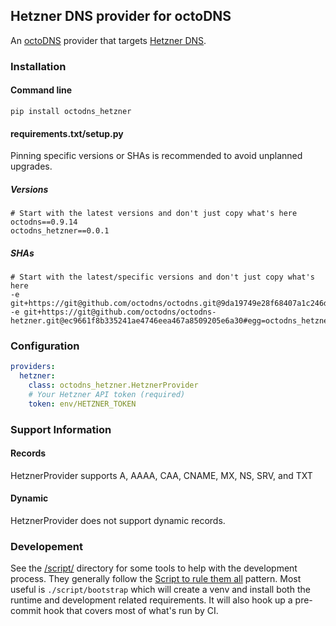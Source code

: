 ## Hetzner DNS provider for octoDNS

An [octoDNS](https://github.com/octodns/octodns/) provider that targets [Hetzner DNS](https://www.hetzner.com/dns-console).

### Installation

#### Command line

```
pip install octodns_hetzner
```

#### requirements.txt/setup.py

Pinning specific versions or SHAs is recommended to avoid unplanned upgrades.

##### Versions

```
# Start with the latest versions and don't just copy what's here
octodns==0.9.14
octodns_hetzner==0.0.1
```

##### SHAs

```
# Start with the latest/specific versions and don't just copy what's here
-e git+https://git@github.com/octodns/octodns.git@9da19749e28f68407a1c246dfdf65663cdc1c422#egg=octodns
-e git+https://git@github.com/octodns/octodns-hetzner.git@ec9661f8b335241ae4746eea467a8509205e6a30#egg=octodns_hetzner
```

### Configuration

```yaml
providers:
  hetzner:
    class: octodns_hetzner.HetznerProvider
    # Your Hetzner API token (required)
    token: env/HETZNER_TOKEN
```

### Support Information

#### Records

HetznerProvider supports A, AAAA, CAA, CNAME, MX, NS, SRV, and TXT

#### Dynamic

HetznerProvider does not support dynamic records.

### Developement

See the [/script/](/script/) directory for some tools to help with the development process. They generally follow the [Script to rule them all](https://github.com/github/scripts-to-rule-them-all) pattern. Most useful is `./script/bootstrap` which will create a venv and install both the runtime and development related requirements. It will also hook up a pre-commit hook that covers most of what's run by CI.
